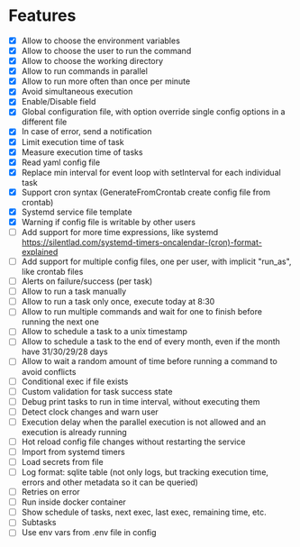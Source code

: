 # Features

- [x] Allow to choose the environment variables
- [x] Allow to choose the user to run the command
- [x] Allow to choose the working directory
- [x] Allow to run commands in parallel
- [x] Allow to run more often than once per minute
- [x] Avoid simultaneous execution
- [x] Enable/Disable field
- [x] Global configuration file, with option override single config options in a different file
- [x] In case of error, send a notification
- [x] Limit execution time of task
- [x] Measure execution time of tasks
- [x] Read yaml config file
- [x] Replace min interval for event loop with setInterval for each individual task
- [x] Support cron syntax (GenerateFromCrontab create config file from crontab)
- [x] Systemd service file template
- [x] Warning if config file is writable by other users
- [ ] Add support for more time expressions, like systemd https://silentlad.com/systemd-timers-oncalendar-(cron)-format-explained
- [ ] Add support for multiple config files, one per user, with implicit "run_as", like crontab files
- [ ] Alerts on failure/success (per task)
- [ ] Allow to run a task manually
- [ ] Allow to run a task only once, execute today at 8:30
- [ ] Allow to run multiple commands and wait for one to finish before running the next one
- [ ] Allow to schedule a task to a unix timestamp
- [ ] Allow to schedule a task to the end of every month, even if the month have 31/30/29/28 days
- [ ] Allow to wait a random amount of time before running a command to avoid conflicts
- [ ] Conditional exec if file exists
- [ ] Custom validation for task success state
- [ ] Debug print tasks to run in time interval, without executing them
- [ ] Detect clock changes and warn user
- [ ] Execution delay when the parallel execution is not allowed and an execution is already running
- [ ] Hot reload config file changes without restarting the service
- [ ] Import from systemd timers
- [ ] Load secrets from file
- [ ] Log format: sqlite table (not only logs, but tracking execution time, errors and other metadata so it can be queried)
- [ ] Retries on error
- [ ] Run inside docker container
- [ ] Show schedule of tasks, next exec, last exec, remaining time, etc.
- [ ] Subtasks
- [ ] Use env vars from .env file in config